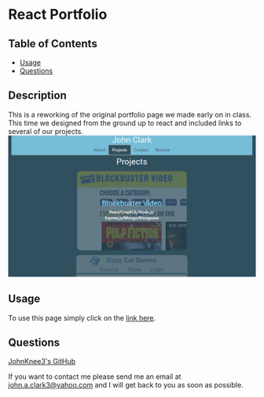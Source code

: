 # React Portfolio

## Table of Contents

- [Usage](#usage)
- [Questions](#questions)

## Description

This is a reworking of the original portfolio page we made early on in class. This time we designed from the ground up to react and included links to several of our projects.
<img src="./src/assets/images/profile.jpg" alt="Brief snip programs projects page.">

## Usage

To use this page simply click on the <a href="https://johnknee3.github.io/React-Portfolio/">link here</a>.

## Questions

<a href="https://github.com/JohnKnee3">JohnKnee3's GitHub</a>

If you want to contact me please send me an email at john.a.clark3@yahoo.com and I will get back to you as soon as possible.
